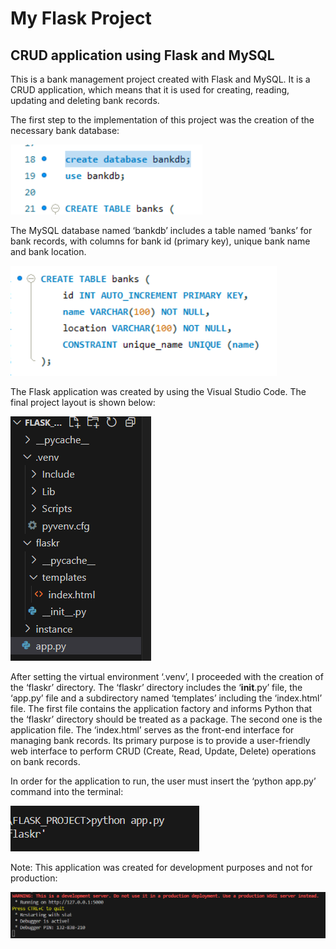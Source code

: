 # My Flask Project
## CRUD application using Flask and MySQL
This is a bank management project created with Flask and MySQL. It is a CRUD application, which means that it is used for creating, reading, updating and deleting bank records.

The first step to the implementation of this project was the creation of the necessary bank database:

![First Image](../Images/database_creation.png)

The MySQL database named ‘bankdb’ includes a table named ‘banks’ for bank records, with columns for bank id (primary key), unique bank name and bank location.

![Second Image](../Images/bank_table_creation.png)

The Flask application was created by using the Visual Studio Code. The final project layout is shown below:

![Third Image](../Images/layout.png)

After setting the virtual environment ‘.venv’, I proceeded with the creation of the ‘flaskr’ directory. The ‘flaskr’ directory includes the ‘__init__.py’ file, the ‘app.py’ file and a subdirectory named ‘templates’ including the ‘index.html’ file. The first file contains the application factory and informs Python that the ‘flaskr’ directory should be treated as a package. The second one is the application file. The ‘index.html’ serves as the front-end interface for managing bank records. Its primary purpose is to provide a user-friendly web interface to perform CRUD (Create, Read, Update, Delete) operations on bank records.

In order for the application to run, the user must insert the ‘python app.py’ command into the terminal:

![Fourth Image](../Images/app.py.png)

Note: This application was created for development purposes and not for production:

![Fifth Image](../Images/app.py_2.png)














